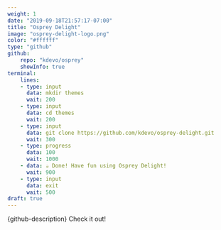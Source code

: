 ```yaml
---
weight: 1 
date: "2019-09-18T21:57:17-07:00"
title: "Osprey Delight"
image: "osprey-delight-logo.png"
color: "#ffffff"
type: "github"
github:
    repo: "kdevo/osprey"
    showInfo: true
terminal:
    lines:
    - type: input
      data: mkdir themes
      wait: 200
    - type: input
      data: cd themes
      wait: 200
    - type: input
      data: git clone https://github.com/kdevo/osprey-delight.git
      wait: 300
    - type: progress
      data: 100
      wait: 1000
    - data: ☕ Done! Have fun using Osprey Delight!
      wait: 900
    - type: input
      data: exit
      wait: 500
draft: true
---
```


{github-description}
Check it out!